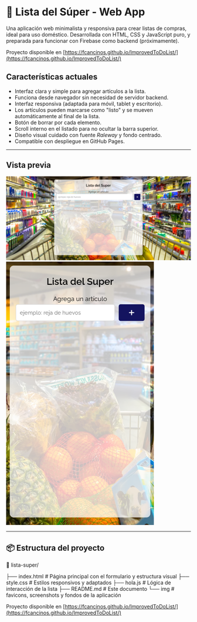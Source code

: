 # 🛒 Lista del Súper - Web App

Una aplicación web minimalista y responsiva para crear listas de compras, ideal para uso doméstico. Desarrollada con HTML, CSS y JavaScript puro, y preparada para funcionar con Firebase como backend (próximamente).

Proyecto disponible en [https://fcancinos.github.io/ImprovedToDoList/](https://fcancinos.github.io/ImprovedToDoList/)

## Características actuales

- Interfaz clara y simple para agregar artículos a la lista.
- Funciona desde navegador sin necesidad de servidor backend.
- Interfaz responsiva (adaptada para móvil, tablet y escritorio).
- Los artículos pueden marcarse como "listo" y se mueven automáticamente al final de la lista.
- Botón de borrar por cada elemento.
- Scroll interno en el listado para no ocultar la barra superior.
- Diseño visual cuidado con fuente *Raleway* y fondo centrado.
- Compatible con despliegue en GitHub Pages.

---

##  Vista previa

![desktop](./img/screenshots/desktop-view.png)
![mobile](./img/screenshots/mobile-view.png)

---

## 📦 Estructura del proyecto

📁 lista-super/

├── index.html # Página principal con el formulario y estructura visual
├── style.css # Estilos responsivos y adaptados
├── hola.js # Lógica de interacción de la lista
├──  README.md # Este documento
└── img # favicons, screenshots y fondos de la aplicación


Proyecto disponible en [https://fcancinos.github.io/ImprovedToDoList/](https://fcancinos.github.io/ImprovedToDoList/)